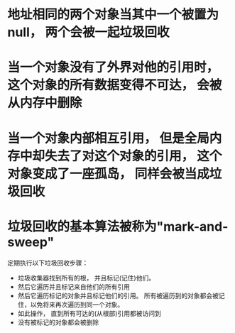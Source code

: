 # 地址相同的两个对象当其中一个被置为null， 两个会被一起垃圾回收
# 当一个对象没有了外界对他的引用时， 这个对象的所有数据变得不可达， 会被从内存中删除
# 当一个对象内部相互引用， 但是全局内存中却失去了对这个对象的引用， 这个对象变成了一座孤岛， 同样会被当成垃圾回收
# 垃圾回收的基本算法被称为"mark-and-sweep"
定期执行以下垃圾回收步骤：
- 垃圾收集器找到所有的根， 并且标记(记住)他们。
- 然后它遍历并且标记来自他们的所有引用
- 然后它遍历标记的对象并且标记他们的引用。 所有被遍历到的对象都会被记住，以免将来再次遍历到同一个对象。
- 如此操作， 直到所有可达的(从根部)引用都被访问到
- 没有被标记的对象都会被删除